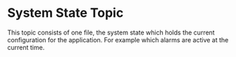 # System State Topic

This topic consists of one file, the system state which holds the current configuration for the application. For example which alarms are active at the current time.